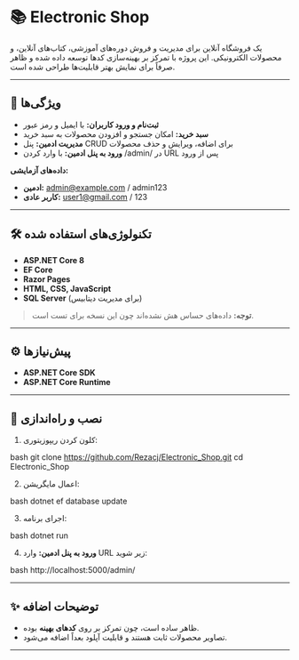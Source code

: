 # 📚 Electronic Shop  

یک فروشگاه آنلاین برای مدیریت و فروش دوره‌های آموزشی، کتاب‌های آنلاین، و محصولات الکترونیکی. این پروژه با تمرکز بر بهینه‌سازی کدها توسعه داده شده و ظاهر صرفاً برای نمایش بهتر قابلیت‌ها طراحی شده است.

---

## 🚀 ویژگی‌ها  
- **ثبت‌نام و ورود کاربران:** با ایمیل و رمز عبور  
- **سبد خرید:** امکان جستجو و افزودن محصولات به سبد خرید  
- **مدیریت ادمین:** پنل CRUD برای اضافه، ویرایش و حذف محصولات  
- **ورود به پنل ادمین:** با وارد کردن /admin/ در URL پس از ورود  

**داده‌های آزمایشی:**  
- **ادمین:** admin@example.com / admin123  
- **کاربر عادی:** user1@gmail.com / 123

---

## 🛠 تکنولوژی‌های استفاده شده  
- **ASP.NET Core 8**  
- **EF Core**  
- **Razor Pages**  
- **HTML, CSS, JavaScript**
- **SQL Server** (برای مدیریت دیتابیس)  

> **توجه:** داده‌های حساس هش نشده‌اند چون این نسخه برای تست است.

---

## ⚙ پیش‌نیازها  
- **ASP.NET Core SDK**  
- **ASP.NET Core Runtime**

---

## 🔧 نصب و راه‌اندازی  
1. کلون کردن ریپوزیتوری:  
   
bash
   git clone https://github.com/Rezacj/Electronic_Shop.git
   cd Electronic_Shop

2. اعمال مایگریشن:  
   
bash
   dotnet ef database update

3. اجرای برنامه:  
   
bash
   dotnet run

4. **ورود به پنل ادمین:** وارد URL زیر شوید:  
   
bash
   http://localhost:5000/admin/


---

## ✨ توضیحات اضافه  
- ظاهر ساده است، چون تمرکز بر روی **کدهای بهینه** بوده.  
- تصاویر محصولات ثابت هستند و قابلیت آپلود بعداً اضافه می‌شود.

---
